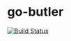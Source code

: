 # go-butler

[![Build Status](https://drone.io/github.com/njdart/go-butler/status.png)](https://drone.io/github.com/njdart/go-butler/latest)